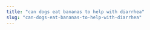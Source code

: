 ```yaml
---
title: "can dogs eat bananas to help with diarrhea"
slug: "can-dogs-eat-bananas-to-help-with-diarrhea"
---
```



